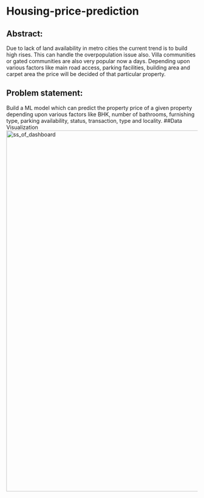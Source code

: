 # Housing-price-prediction
## Abstract:
Due to lack of land availability in metro cities the current trend is to build high rises. This can handle the overpopulation issue also. Villa communities or gated communities are also very popular now a days. Depending upon various factors like main road access, parking facilities, building area and carpet area the price will be decided of that particular property. 
## Problem statement:
Build a ML model which can predict the property price of a given property depending upon various factors like BHK, number of bathrooms, furnishing type, parking availability, status, transaction, type and locality.
##Data Visualization
<img width="950" alt="ss_of_dashboard" src="https://user-images.githubusercontent.com/103435606/177013721-63d26c54-8dfa-4e0a-98f7-5f041451c3d6.png">

